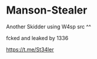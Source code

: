 # Manson-Stealer

Another Skidder using W4sp src ^^

fcked and leaked by 1336 

https://t.me/St34ler
